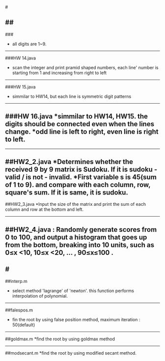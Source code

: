 #<JAVA>

##<PRAMID SHAPED NUMBER PRINTING>
---
###<PRINT DIGITS AS PRAMID>
* all digits are 1~9.
----
###HW 14.java
  * scan the integer and print pramid shaped numbers, each line' number is starting from 1 and increasing from right to left
---
###HW 15.java
  * simmilar to HW14, but each line is symmetric digit patterns
---
###HW 16.java 
  *simmilar to HW14, HW15. the digits should be connected even when the lines change. 
  *odd line is left to right, even line is right to left.
---
---  
  

##HW2_2.java 
*Determines whether the received 9 by 9 matrix is Sudoku. If it is sudoku - valid / is not - invalid.
*First variable s is 45(sum of 1 to 9). and compare with each column, row, square's sum. If it is same, it is sudoku.
---
##HW2_3.java
*Input the size of the matrix and print the sum of each column and row at the bottom and left.

---
##HW2_4.java : Randomly generate scores from 0 to 100, and output a histogram that goes up from the bottom, breaking into 10 units, such as 0≤x <10, 10≤x <20, ... , 90≤x≤100 .
---




#<MATLAB>
---
##interp.m
* select method 'lagrange' of 'newton'. this function performs interpolation of polynomial.

---
##falespos.m 
* fin the root by using false position method, maximum iteration : 50(default)

---
##goldmax.m 
*find the root by using goldmax method

---
##modsecant.m 
*find the root by using modified secant method.
